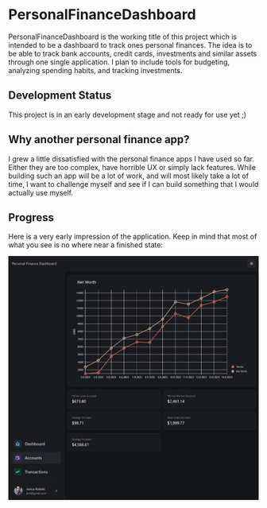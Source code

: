 # PersonalFinanceDashboard

PersonalFinanceDashboard is the working title of this project which is intended to be a dashboard to track ones personal finances. The idea is to be able to track bank accounts, credit cards, investments and similar assets through one single application. I plan to include tools for budgeting, analyzing spending habits, and tracking investments.

## Development Status

This project is in an early development stage and not ready for use yet ;)

## Why another personal finance app?

I grew a little dissatisfied with the personal finance apps I have used so far. Either they are too complex, have horrible UX or simply lack features. While building such an app will be a lot of work, and will most likely take a lot of time, I want to challenge myself and see if I can build something that I would actually use myself.

## Progress

Here is a very early impression of the application. Keep in mind that most of what you see is no where near a finished state:

![vision](./docs/vision/vision.png)

